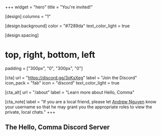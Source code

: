 +++
widget = "hero"
title = "You're invited!"

[design]
columns = "1"

[design.background]
color = "#7289da"
text_color_light = true

[design.spacing]
# top, right, bottom, left
padding = ["300px", "0", "300px", "0"]

[cta]
url = "https://discord.gg/3xKsXeg"
label = "Join the Discord"
icon_pack = "fab"
icon = "discord"
text_color_light = true

[cta_alt]
url = "/about"
label = "Learn more about Hello, Comma"

[cta_note]
label = "If you are a local friend, please let [Andrew Nguyen](/author/andrew-nguyen) know your username so that he may grant you the appropriate roles to view the private, local chats."
+++

## The Hello, Comma Discord Server
